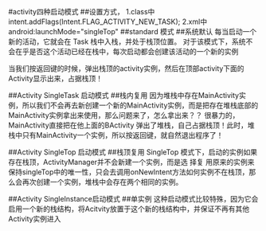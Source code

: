 #activity四种启动模式
##设置方式，
1.class中 intent.addFlags(Intent.FLAG_ACTIVITY_NEW_TASK);
2.xml中   android:launchMode="singleTop"
##standard 模式
##系统默认
 每当启动一个新的活动，它就会在 Task 栈中入栈，并处于栈顶位置。
 对于该模式下，系统不会在乎是否这个活动已经在栈中，每次启动都会创建该活动的一个新的实例

 当我们按返回键的时候，弹出栈顶的activity实例，然后在顶部activity下面的Activity显示出来，占据栈顶！

##Activity SingleTask 启动模式
##栈内复用
 因为堆栈中存在MainActivity实例，所以我们不会再去新创建一个新的MainActivity实例，而是把存在堆栈底部的MainActivity实例拿出来使用，那么问题来了，怎么拿出来？？
 很暴力的，MainActivity直接把在他上面的BActivity 弹出了堆栈，自己占据栈顶！此时，堆栈中只有MainActivity一个实例，所以按返回键，就自然退出程序了！

##Activity SingleTop 启动模式
##栈顶复用
SingleTop 模式下，启动的实例如果存在栈顶，ActivityManager并不会新建一个实例，而是选 择复 用原来的实例来保持singleTop中的唯一性，只会去调用onNewIntent方法如何实例不在栈顶，那么会再次创建一个实例，堆栈中会存在两个相同的实例。

##Activity SingleInstance启动模式
##单实例
这种启动模式比较特殊，因为它会启用一个新的栈结构，将Acitvity放置于这个新的栈结构中，并保证不再有其他Activity实例进入

